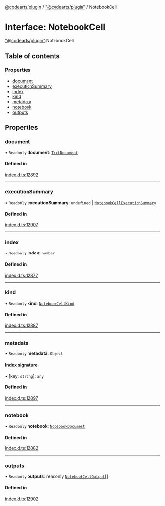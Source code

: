 [@codearts/plugin](../README.md) / ["@codearts/plugin"](../modules/_codearts_plugin_.md) / NotebookCell

# Interface: NotebookCell

["@codearts/plugin"](../modules/_codearts_plugin_.md).NotebookCell

## Table of contents

### Properties

- [document](codearts_plugin_.NotebookCell.md#document)
- [executionSummary](codearts_plugin_.NotebookCell.md#executionsummary)
- [index](codearts_plugin_.NotebookCell.md#index)
- [kind](codearts_plugin_.NotebookCell.md#kind)
- [metadata](codearts_plugin_.NotebookCell.md#metadata)
- [notebook](codearts_plugin_.NotebookCell.md#notebook)
- [outputs](codearts_plugin_.NotebookCell.md#outputs)

## Properties

### document

• `Readonly` **document**: [`TextDocument`](codearts_plugin_.TextDocument.md)

#### Defined in

[index.d.ts:12892](https://github.com/huaweicloud/cloudide-plugin-api/blob/a4193a8/index.d.ts#L12892)

___

### executionSummary

• `Readonly` **executionSummary**: `undefined` \| [`NotebookCellExecutionSummary`](codearts_plugin_.NotebookCellExecutionSummary.md)

#### Defined in

[index.d.ts:12907](https://github.com/huaweicloud/cloudide-plugin-api/blob/a4193a8/index.d.ts#L12907)

___

### index

• `Readonly` **index**: `number`

#### Defined in

[index.d.ts:12877](https://github.com/huaweicloud/cloudide-plugin-api/blob/a4193a8/index.d.ts#L12877)

___

### kind

• `Readonly` **kind**: [`NotebookCellKind`](../enums/codearts_plugin_.NotebookCellKind.md)

#### Defined in

[index.d.ts:12887](https://github.com/huaweicloud/cloudide-plugin-api/blob/a4193a8/index.d.ts#L12887)

___

### metadata

• `Readonly` **metadata**: `Object`

#### Index signature

▪ [key: `string`]: `any`

#### Defined in

[index.d.ts:12897](https://github.com/huaweicloud/cloudide-plugin-api/blob/a4193a8/index.d.ts#L12897)

___

### notebook

• `Readonly` **notebook**: [`NotebookDocument`](codearts_plugin_.NotebookDocument.md)

#### Defined in

[index.d.ts:12882](https://github.com/huaweicloud/cloudide-plugin-api/blob/a4193a8/index.d.ts#L12882)

___

### outputs

• `Readonly` **outputs**: readonly [`NotebookCellOutput`](../classes/codearts_plugin_.NotebookCellOutput.md)[]

#### Defined in

[index.d.ts:12902](https://github.com/huaweicloud/cloudide-plugin-api/blob/a4193a8/index.d.ts#L12902)
